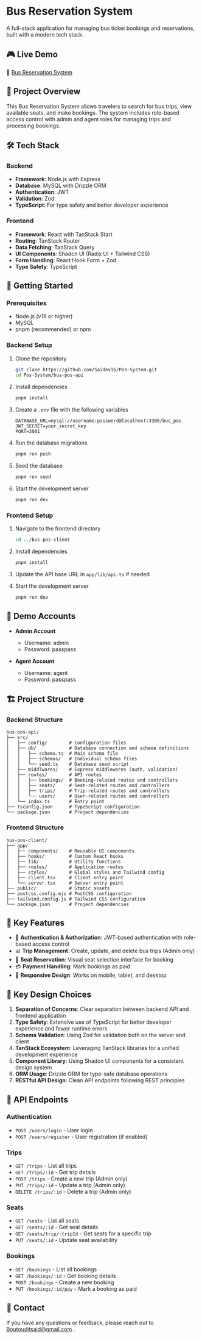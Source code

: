 # Bus Reservation System

A full-stack application for managing bus ticket bookings and reservations, built with a modern tech stack.

## 🎮 Live Demo
🚀 [Bus Reservation System](https://pos-system-front.onrender.com/login)

## 🚌 Project Overview

This Bus Reservation System allows travelers to search for bus trips, view available seats, and make bookings. The system includes role-based access control with admin and agent roles for managing trips and processing bookings.

## 🛠️ Tech Stack

### Backend
- **Framework**: Node.js with Express
- **Database**: MySQL with Drizzle ORM
- **Authentication**: JWT
- **Validation**: Zod
- **TypeScript**: For type safety and better developer experience

### Frontend
- **Framework**: React with TanStack Start
- **Routing**: TanStack Router
- **Data Fetching**: TanStack Query
- **UI Components**: Shadcn UI (Radix UI + Tailwind CSS)
- **Form Handling**: React Hook Form + Zod
- **Type Safety**: TypeScript

## 🚀 Getting Started

### Prerequisites
- Node.js (v18 or higher)
- MySQL
- pnpm (recommended) or npm

### Backend Setup

1. Clone the repository
   ```bash
   git clone https://github.com/Saidev16/Pos-System.git
   cd Pos-System/bus-pos-api
   ```

2. Install dependencies
   ```bash
   pnpm install
   ```

3. Create a `.env` file with the following variables
   ```
   DATABASE_URL=mysql://username:password@localhost:3306/bus_pos
   JWT_SECRET=your_secret_key
   PORT=3001
   ```

4. Run the database migrations
   ```bash
   pnpm run push
   ```

5. Seed the database
   ```bash
   pnpm run seed
   ```

6. Start the development server
   ```bash
   pnpm run dev
   ```

### Frontend Setup

1. Navigate to the frontend directory
   ```bash
   cd ../bus-pos-client
   ```

2. Install dependencies
   ```bash
   pnpm install
   ```

3. Update the API base URL in `app/lib/api.ts` if needed

4. Start the development server
   ```bash
   pnpm run dev
   ```

## 👥 Demo Accounts

- **Admin Account**
  - Username: admin
  - Password: passpass

- **Agent Account**
  - Username: agent
  - Password: passpass

## 🏗️ Project Structure

### Backend Structure
```
bus-pos-api/
├── src/
│   ├── config/        # Configuration files
│   ├── db/            # Database connection and schema definitions
│   │   ├── schema.ts  # Main schema file
│   │   ├── schemas/   # Individual schema files
│   │   └── seed.ts    # Database seed script
│   ├── middlwares/    # Express middlewares (auth, validation)
│   ├── routes/        # API routes
│   │   ├── bookings/  # Booking-related routes and controllers
│   │   ├── seats/     # Seat-related routes and controllers
│   │   ├── trips/     # Trip-related routes and controllers
│   │   └── users/     # User-related routes and controllers
│   └── index.ts       # Entry point
├── tsconfig.json      # TypeScript configuration
└── package.json       # Project dependencies
```

### Frontend Structure
```
bus-pos-client/
├── app/
│   ├── components/    # Reusable UI components
│   ├── hooks/         # Custom React hooks
│   ├── lib/           # Utility functions
│   ├── routes/        # Application routes
│   ├── styles/        # Global styles and Tailwind config
│   ├── client.tsx     # Client entry point
│   └── server.tsx     # Server entry point
├── public/            # Static assets
├── postcss.config.mjs # PostCSS configuration
├── tailwind.config.js # Tailwind CSS configuration
└── package.json       # Project dependencies
```

## 🎯 Key Features

- 🔐 **Authentication & Authorization**: JWT-based authentication with role-based access control
- 📊 **Trip Management**: Create, update, and delete bus trips (Admin only)
- 🎫 **Seat Reservation**: Visual seat selection interface for booking
- 💳 **Payment Handling**: Mark bookings as paid
- 📱 **Responsive Design**: Works on mobile, tablet, and desktop

## 🌟 Key Design Choices

1. **Separation of Concerns**: Clear separation between backend API and frontend application
2. **Type Safety**: Extensive use of TypeScript for better developer experience and fewer runtime errors
3. **Schema Validation**: Using Zod for validation both on the server and client
4. **TanStack Ecosystem**: Leveraging TanStack libraries for a unified development experience
5. **Component Library**: Using Shadcn UI components for a consistent design system
6. **ORM Usage**: Drizzle ORM for type-safe database operations
7. **RESTful API Design**: Clean API endpoints following REST principles

## 🔄 API Endpoints

### Authentication
- `POST /users/login` - User login
- `POST /users/register` - User registration (if enabled)

### Trips
- `GET /trips` - List all trips
- `GET /trips/:id` - Get trip details
- `POST /trips` - Create a new trip (Admin only)
- `PUT /trips/:id` - Update a trip (Admin only)
- `DELETE /trips/:id` - Delete a trip (Admin only)

### Seats
- `GET /seats` - List all seats
- `GET /seats/:id` - Get seat details
- `GET /seats/trip/:tripId` - Get seats for a specific trip
- `PUT /seats/:id` - Update seat availability

### Bookings
- `GET /bookings` - List all bookings
- `GET /bookings/:id` - Get booking details
- `POST /bookings` - Create a new booking
- `PUT /bookings/:id/pay` - Mark a booking as paid



## 👤 Contact

If you have any questions or feedback, please reach out to Boutouditsaid@gmail.com .
